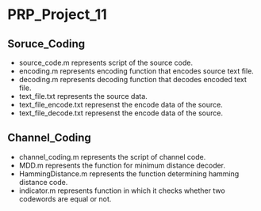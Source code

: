 # PRP_Project_11
## Soruce_Coding
- source_code.m represents script of the source code.
- encoding.m represents encoding function that encodes source text file.
- decoding.m represents decoding function that decodes encoded text file.
- text_file.txt represents the source data.
- text_file_encode.txt represenst the encode data of the source.
- text_file_decode.txt represenst the encode data of the source.
## Channel_Coding
- channel_coding.m represents the script of channel code.
- MDD.m represents the function for minimum distance decoder.
- HammingDistance.m represents the function determining hamming distance code.
- indicator.m represents function in which it checks whether two codewords are equal or not.
